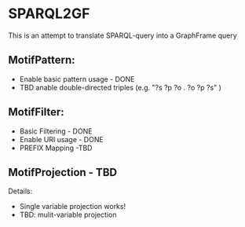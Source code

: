 # SPARQL2GF
This is an attempt to translate SPARQL-query into a GraphFrame query

MotifPattern:
---
* Enable basic pattern usage - DONE
* TBD anable double-directed triples (e.g. "?s ?p ?o . ?o ?p ?s" )

MotifFilter:
---
* Basic Filtering - DONE
* Enable URI usage - DONE
* PREFIX Mapping -TBD

MotifProjection - TBD
---
Details:
* Single variable projection works!
* TBD: mulit-variable projection
